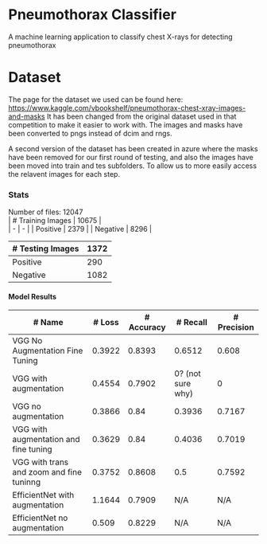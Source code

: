 # Pneumothorax Classifier
A machine learning application to classify chest X-rays for detecting pneumothorax

# Dataset
The page for the dataset we used can be found here: https://www.kaggle.com/vbookshelf/pneumothorax-chest-xray-images-and-masks
It has been changed from the original dataset used in that competition to make it easier to work with. The images and masks have been converted to pngs instead
of dcim and rngs. 

A second version of the dataset has been created in azure where the masks have been removed for our first round of testing, and also the images have been moved into train and tes subfolders. To allow us to more easily access the relavent images for each step.

### Stats
Number of files: 12047  
| # Training Images | 10675 |  
| - | - |
| Positive | 2379 |
| Negative | 8296 |

| # Testing Images | 1372 |  
| - | - |
| Positive | 290 |
| Negative | 1082 |

#### Model Results
| # Name                          | # Loss | # Accuracy | # Recall | # Precision |
| - | - | - | - | - |
| VGG No Augmentation Fine Tuning | 0.3922 | 0.8393 | 0.6512 | 0.608 |
| VGG with augmentation           | 0.4554 | 0.7902 | 0? (not sure why) | 0 |
| VGG no augmentation             | 0.3866 | 0.84   | 0.3936 | 0.7167 |
| VGG with augmentation and fine tuning | 0.3629 | 0.84 | 0.4036 | 0.7019 | 
| VGG with trans and zoom and fine tuninng | 0.3752 | 0.8608 | 0.5 | 0.7592 |
| EfficientNet with augmentation | 1.1644 | 0.7909 | N/A | N/A | 
| EfficientNet no augmentation | 0.509 | 0.8229 | N/A | N/A |
